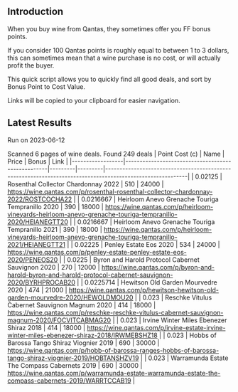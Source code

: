 ## Introduction

When you buy wine from Qantas, they sometimes offer you FF bonus points. 

If you consider 100 Qantas points is roughly equal to between 1 to 3 dollars, this can sometimes mean that a wine purchase is no cost, or will actually profit the buyer.

This quick script allows you to quickly find all good deals, and sort by Bonus Point to Cost Value.

Links will be copied to your clipboard for easier navigation.

## Latest Results

Run on 2023-06-12

Scanned 6 pages of wine deals.
Found 249 deals
|   Point Cost (c) | Name                                              |   Price |   Bonus | Link                                                                                                      |
|------------------|---------------------------------------------------|---------|---------|-----------------------------------------------------------------------------------------------------------|
|        0.02125   | Rosenthal Collector Chardonnay 2022               |     510 |   24000 | https://wine.qantas.com/p/rosenthal-rosenthal-collector-chardonnay-2022/ROSTCOCHA22                       |
|        0.0216667 | Heirloom Anevo Grenache Touriga Tempranillo 2020  |     390 |   18000 | https://wine.qantas.com/p/heirloom-vineyards-heirloom-anevo-grenache-touriga-tempranillo-2020/HEIANEGTT20 |
|        0.0216667 | Heirloom Anevo Grenache Touriga Tempranillo 2021  |     390 |   18000 | https://wine.qantas.com/p/heirloom-vineyards-heirloom-anevo-grenache-touriga-tempranillo-2021/HEIANEGTT21 |
|        0.02225   | Penley Estate Eos 2020                            |     534 |   24000 | https://wine.qantas.com/p/penley-estate-penley-estate-eos-2020/PENEOS20                                   |
|        0.0225    | Byron and Harold Protocol Cabernet Sauvignon 2020 |     270 |   12000 | https://wine.qantas.com/p/byron-and-harold-byron-and-harold-protocol-cabernet-sauvignon-2020/BYRHPROCAB20 |
|        0.0225714 | Hewitson Old Garden Mourvedre 2020                |     474 |   21000 | https://wine.qantas.com/p/hewitson-hewitson-old-garden-mourvedre-2020/HEWOLDMOU20                         |
|        0.023     | Reschke Vitulus Cabernet Sauvignon Magnum 2020    |     414 |   18000 | https://wine.qantas.com/p/reschke-reschke-vitulus-cabernet-sauvignon-magnum-2020/FOCVITCABMAG20           |
|        0.023     | Irvine Winter Miles Ebenezer Shiraz 2018          |     414 |   18000 | https://wine.qantas.com/p/irvine-estate-irvine-winter-miles-ebenezer-shiraz-2018/IRWMEBSHZ18              |
|        0.023     | Hobbs of Barossa Tango Shiraz Viognier 2019       |     690 |   30000 | https://wine.qantas.com/p/hobb-of-barossa-ranges-hobbs-of-barossa-tango-shiraz-viognier-2019/HOBTANSHZV19 |
|        0.023     | Warramunda Estate The Compass Cabernets 2019      |     690 |   30000 | https://wine.qantas.com/p/warramunda-estate-warramunda-estate-the-compass-cabernets-2019/WARRTCCAB19      |

